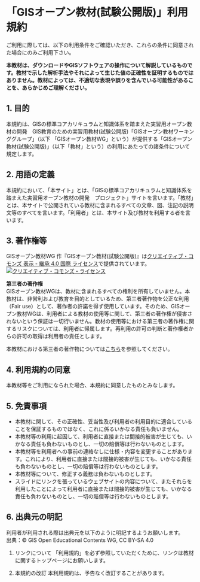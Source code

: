 # 「GISオープン教材(試験公開版)」利用規約

ご利用に際しては、以下の利用条件をご確認いただき、これらの条件に同意された場合にのみご利用下さい。

**本教材は、ダウンロードやGISソフトウェアの操作について解説しているものです。教材で示した解析手法やそれによって生じた値の正確性を証明するものではありません。教材によっては、不適切な表現や誤りを含んでいる可能性があることを、あらかじめご理解ください。**

## 1. 目的
本規約は、GISの標準コアカリキュラムと知識体系を踏まえた実習用オープン教材の開発　GIS教育のための実習用教材(試験公開版)「GISオープン教材ワーキンググループ」（以下 「GISオープン教材WG」という）が提供する「GISオープン教材(試験公開版)」（以下「教材」という）の利用にあたっての諸条件について規定します。

## 2. 用語の定義
本規約において、「本サイト」とは、「GISの標準コアカリキュラムと知識体系を踏まえた実習用オープン教材の開発　プロジェクト」サイトを言います。「教材」とは、本サイトで公開されている教材に含まれるすべての文章、図、注記の説明文等のすべてを言います。「利用者」とは、本サイト及び教材を利用する者を言います。

## 3. 著作権等
<span xmlns:cc="http://creativecommons.org/ns#" property="cc:attributionName">GISオープン教材WG</span> 作『<span xmlns:dct="http://purl.org/dc/terms/" property="dct:title">GISオープン教材(試験公開版)</span>』は<a rel="license" href="http://creativecommons.org/licenses/by-sa/4.0/">クリエイティブ・コモンズ 表示 - 継承 4.0 国際 ライセンス</a>で提供されています。</br>
<a rel="license" href="http://creativecommons.org/licenses/by-sa/4.0/"><img alt="クリエイティブ・コモンズ・ライセンス" style="border-width:0" src="https://i.creativecommons.org/l/by-sa/4.0/88x31.png" /></a>

**第三者の著作権**  
GISオープン教材WGは、教材に含まれるすべての権利を所有していません。本教材は、非営利および教育を目的としているため、第三者著作物を公正な利用（Fair use）として、著作者の許諾を得ず使用しています。そのため、GISオープン教材WGは、利用者による教材の使用等に関して、第三者の著作権が侵害されないという保証は一切行いません。教材の使用等における第三者の著作権に関するリスクについては、利用者に帰属します。再利用の許可の判断と著作権者からの許可の取得は利用者の責任とします。

本教材における第三者の著作物については[こちら]を参照してください。

[こちら]:GISオープン教材/その他のライセンスについて.md

## 4. 利用規約の同意
本教材等をご利用になられた場合、本規約に同意したものとみなします。

## 5. 免責事項
* 本教材に関して、その正確性、妥当性及び利用者の利用目的に適合していることを保証するものではなく、これに係るいかなる責任も負いません。
* 本教材等の利用に起因して、利用者に直接または間接的被害が生じても、いかなる責任も負わないものとし、一切の賠償等は行わないものとします。
* 本教材等を利用者への事前の連絡なしに仕様・内容を変更することがあります。これにより、利用者に直接または間接的被害が生じても、いかなる責任も負わないものとし、一切の賠償等は行わないものとします。
* 本教材等について、修正する義務は負わないものとします。
* スライドにリンクを張っているウェブサイトの内容について、またそれらを利用したことによって利用者に直接または間接的被害が生じても、いかなる責任も負わないものとし、一切の賠償等は行わないものとします。

## 6. 出典元の明記
利用者が利用される際は出典元を以下のように明記するようお願いします。  
出典：© GIS Open Educational Contents WG, CC BY-SA 4.0

1. リンクについて
「利用規約」を必ず参照していただくために、リンクは教材に関するトップページにお願いします。

2. 本規約の改訂 本利用規約は、予告なく改訂することがあります。
